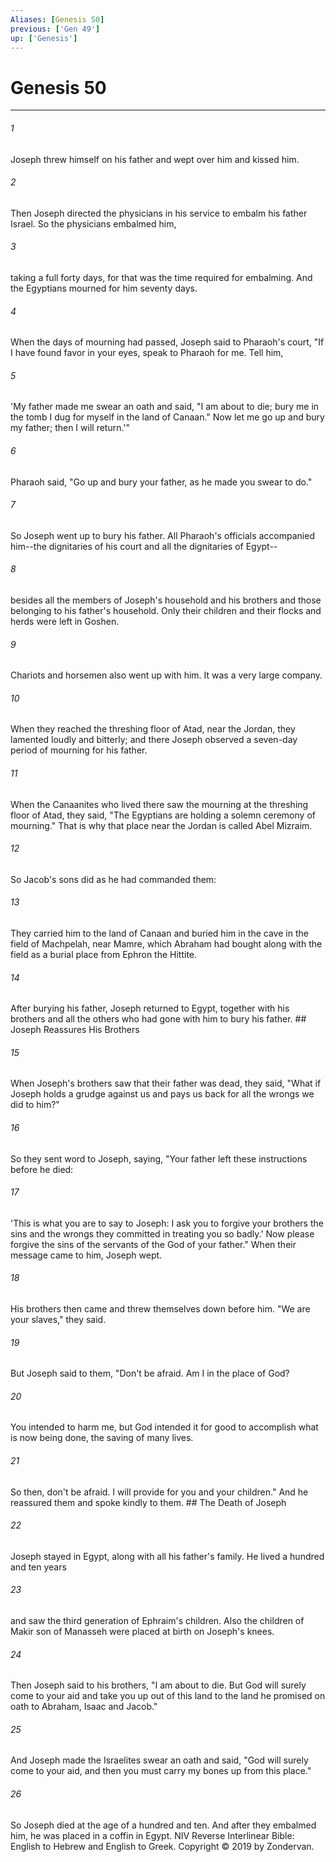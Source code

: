 ```yaml
---
Aliases: [Genesis 50]
previous: ['Gen 49']
up: ['Genesis']
---
```

# Genesis 50

***


###### 1 
Joseph threw himself on his father and wept over him and kissed him. 

###### 2 
Then Joseph directed the physicians in his service to embalm his father Israel. So the physicians embalmed him, 

###### 3 
taking a full forty days, for that was the time required for embalming. And the Egyptians mourned for him seventy days. 

###### 4 
When the days of mourning had passed, Joseph said to Pharaoh's court, "If I have found favor in your eyes, speak to Pharaoh for me. Tell him, 

###### 5 
'My father made me swear an oath and said, "I am about to die; bury me in the tomb I dug for myself in the land of Canaan." Now let me go up and bury my father; then I will return.'" 

###### 6 
Pharaoh said, "Go up and bury your father, as he made you swear to do." 

###### 7 
So Joseph went up to bury his father. All Pharaoh's officials accompanied him--the dignitaries of his court and all the dignitaries of Egypt-- 

###### 8 
besides all the members of Joseph's household and his brothers and those belonging to his father's household. Only their children and their flocks and herds were left in Goshen. 

###### 9 
Chariots and horsemen also went up with him. It was a very large company. 

###### 10 
When they reached the threshing floor of Atad, near the Jordan, they lamented loudly and bitterly; and there Joseph observed a seven-day period of mourning for his father. 

###### 11 
When the Canaanites who lived there saw the mourning at the threshing floor of Atad, they said, "The Egyptians are holding a solemn ceremony of mourning." That is why that place near the Jordan is called Abel Mizraim. 

###### 12 
So Jacob's sons did as he had commanded them: 

###### 13 
They carried him to the land of Canaan and buried him in the cave in the field of Machpelah, near Mamre, which Abraham had bought along with the field as a burial place from Ephron the Hittite. 

###### 14 
After burying his father, Joseph returned to Egypt, together with his brothers and all the others who had gone with him to bury his father. ## Joseph Reassures His Brothers 

###### 15 
When Joseph's brothers saw that their father was dead, they said, "What if Joseph holds a grudge against us and pays us back for all the wrongs we did to him?" 

###### 16 
So they sent word to Joseph, saying, "Your father left these instructions before he died: 

###### 17 
'This is what you are to say to Joseph: I ask you to forgive your brothers the sins and the wrongs they committed in treating you so badly.' Now please forgive the sins of the servants of the God of your father." When their message came to him, Joseph wept. 

###### 18 
His brothers then came and threw themselves down before him. "We are your slaves," they said. 

###### 19 
But Joseph said to them, "Don't be afraid. Am I in the place of God? 

###### 20 
You intended to harm me, but God intended it for good to accomplish what is now being done, the saving of many lives. 

###### 21 
So then, don't be afraid. I will provide for you and your children." And he reassured them and spoke kindly to them. ## The Death of Joseph 

###### 22 
Joseph stayed in Egypt, along with all his father's family. He lived a hundred and ten years 

###### 23 
and saw the third generation of Ephraim's children. Also the children of Makir son of Manasseh were placed at birth on Joseph's knees. 

###### 24 
Then Joseph said to his brothers, "I am about to die. But God will surely come to your aid and take you up out of this land to the land he promised on oath to Abraham, Isaac and Jacob." 

###### 25 
And Joseph made the Israelites swear an oath and said, "God will surely come to your aid, and then you must carry my bones up from this place." 

###### 26 
So Joseph died at the age of a hundred and ten. And after they embalmed him, he was placed in a coffin in Egypt. NIV Reverse Interlinear Bible: English to Hebrew and English to Greek. Copyright © 2019 by Zondervan.
